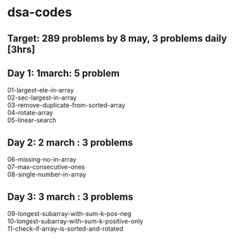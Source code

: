 # dsa-codes

Target: 289 problems by 8 may, 3 problems daily [3hrs]
---

Day 1: 1march: 5 problem
-
01-largest-ele-in-array  
02-sec-largest-in-array  
03-remove-duplicate-from-sorted-array  
04-rotate-array  
05-linear-search  

Day 2: 2 march : 3 problems
- 
06-missing-no-in-array  
07-max-consecutive-ones  
08-single-number-in-array  

Day 3: 3 march : 3 problems
-

09-longest-subarray-with-sum-k-pos-neg  
10-longest-subarray-with-sum-k-positive-only  
11-check-if-array-is-sorted-and-rotated  




